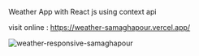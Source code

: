 Weather App with React js
using context api

visit online : https://weather-samaghapour.vercel.app/

![weather-responsive-samaghapour](https://user-images.githubusercontent.com/83834084/131394643-8b78198b-d357-4079-8ad0-4f5de47906a5.jpg)
